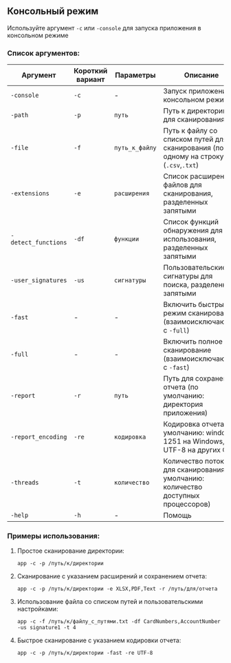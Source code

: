 ## Консольный режим
Используйте аргумент `-c` или `-console` для запуска приложения в консольном режиме

### Список аргументов:

| Аргумент            | Короткий вариант | Параметры      | Описание                                                                             |
|---------------------|------------------|----------------|--------------------------------------------------------------------------------------|
| `-console`          | `-c`             | -              | Запуск приложения в консольном режиме                                                |
| `-path`             | `-p`             | `путь`         | Путь к директории для сканирования                                                   |
| `-file`             | `-f`             | `путь_к_файлу` | Путь к файлу со списком путей для сканирования (по одному на строку) (`.csv`,`.txt`) |
| `-extensions`       | `-e`             | `расширения`   | Список расширений файлов для сканирования, разделенных запятыми                      |
| `-detect_functions` | `-df`            | `функции`      | Список функций обнаружения для использования, разделенных запятыми                   |
| `-user_signatures`  | `-us`            | `сигнатуры`    | Пользовательские сигнатуры для поиска, разделенные запятыми                          |
| `-fast`             | -                | -              | Включить быстрый режим сканирования (взаимоисключающий с `-full`)                    |
| `-full`             | -                | -              | Включить полное сканирование (взаимоисключающий с `-fast`)                           |
| `-report`           | `-r`             | `путь`         | Путь для сохранения отчета (по умолчанию: директория приложения)                     |
| `-report_encoding`  | `-re`            | `кодировка`    | Кодировка отчета (по умолчанию: windows-1251 на Windows, UTF-8 на других ОС)         |
| `-threads`          | `-t`             | `количество`   | Количество потоков для сканирования (по умолчанию: количество доступных процессоров) |
| `-help`             | `-h`             | -              | Помощь                                                                               |

### Примеры использования:

1. Простое сканирование директории:
   ```
   app -c -p /путь/к/директории
   ```

2. Сканирование с указанием расширений и сохранением отчета:
   ```
   app -c -p /путь/к/директории -e XLSX,PDF,Text -r /путь/для/отчета
   ```

3. Использование файла со списком путей и пользовательскими настройками:
   ```
   app -c -f /путь/к/файлу_с_путями.txt -df CardNumbers,AccountNumber -us signature1 -t 4
   ```

4. Быстрое сканирование с указанием кодировки отчета:
   ```
   app -c -p /путь/к/директории -fast -re UTF-8
   ```
